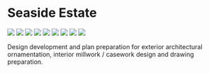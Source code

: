 # Seaside Estate

<div class="main-carousel">
  <img class="carousel-cell" src="/_media/portfolio/new-construction/seaside-estate/door.jpg">
  <img class="carousel-cell" src="/_media/portfolio/new-construction/seaside-estate/door-2.jpg"/>
  <img class="carousel-cell" src="/_media/portfolio/new-construction/seaside-estate/entry-door.jpg"/>
  <img class="carousel-cell" src="/_media/portfolio/new-construction/seaside-estate/entry-door-finished.jpg"/>
  <img class="carousel-cell" src="/_media/portfolio/new-construction/seaside-estate/arch.jpg"/>
  <img class="carousel-cell" src="/_media/portfolio/new-construction/seaside-estate/pillar.jpg"/>
  <img class="carousel-cell" src="/_media/portfolio/new-construction/seaside-estate/fence.jpg"/>
  <img class="carousel-cell" src="/_media/portfolio/new-construction/seaside-estate/fence-2.jpg"/>
  <img class="carousel-cell" src="/_media/portfolio/new-construction/seaside-estate/gate.jpg"/>
</div>

Design development and plan preparation for exterior architectural
ornamentation, interior millwork / casework design and drawing preparation.
